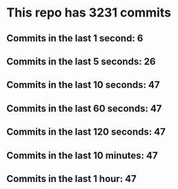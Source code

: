 # This repo has 3231 commits

## Commits in the last 1 second: 6
## Commits in the last 5 seconds: 26
## Commits in the last 10 seconds: 47
## Commits in the last 60 seconds: 47
## Commits in the last 120 seconds: 47
## Commits in the last 10 minutes: 47
## Commits in the last 1 hour: 47
